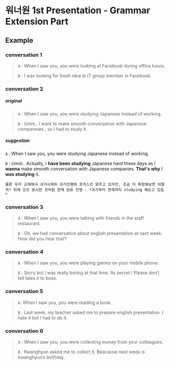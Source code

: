워너원 1st Presentation - Grammar Extension Part
===

Example
---
### conversation 1
> `A` : When I saw you, you were looking at Facebook during office hours.
>
> `B` : I was looking for fresh idea at IT group member in Facebook.

### conversation 2
##### original
> `A` : When I saw you, you were studying Japanese instead of working.
>
> `B` : Umm.. I want to make smooth conversation with Japanese compannies , so I had to study it .  

##### suggestion
`A` : When I saw you, you were studying Japanese instead of working.

`B` : Umm.. Actually, I **have been studying** Japanese hard these days as I **wanna** make smooth conversation with Japanese companies. **That's why** I **was studying** it.

```
물론 우리 교재에서 과거시제와 과거진행에 포커스르 맞추고 있지만, 조금 더 확장해보면 어떨까? 위에 강조 표시한 것처럼 현재 완료 진행 - *과거부터 현재까지 studying 해오고 있음* 
```

### conversation 3
> `A` : When I saw you, you were talking with friends in the staff restaurant.
>
> `B` : Oh, we had conversation about english presentation at next week. How did you hear that?

### conversation 4

> `A` : When I saw you, you were playing games on your mobile phone.
>
> `B` : Sorry but I was really boring at that time. Its secret.! Please don’t tell tales it to boss.

### conversation 5

> `A`: When I saw you, you were reading a book.
>
> `B` : Last week, my teacher asked me to prepare english presentation. I hate it but I had to do it.

### conversation 6

> `A` : When I saw you, you were collecting money from your colleagues.
>
> `B` : Kwanghyun asked me to collect it. Beacause next  week is kwanghyun’s birthday.

